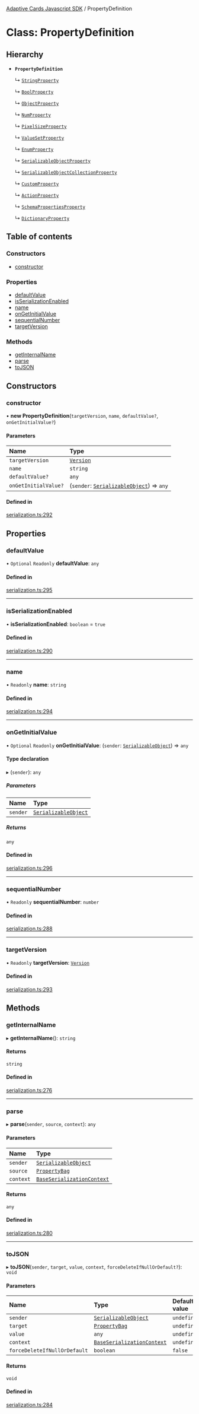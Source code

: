 [Adaptive Cards Javascript SDK](../README.md) / PropertyDefinition

# Class: PropertyDefinition

## Hierarchy

- **`PropertyDefinition`**

  ↳ [`StringProperty`](StringProperty.md)

  ↳ [`BoolProperty`](BoolProperty.md)

  ↳ [`ObjectProperty`](ObjectProperty.md)

  ↳ [`NumProperty`](NumProperty.md)

  ↳ [`PixelSizeProperty`](PixelSizeProperty.md)

  ↳ [`ValueSetProperty`](ValueSetProperty.md)

  ↳ [`EnumProperty`](EnumProperty.md)

  ↳ [`SerializableObjectProperty`](SerializableObjectProperty.md)

  ↳ [`SerializableObjectCollectionProperty`](SerializableObjectCollectionProperty.md)

  ↳ [`CustomProperty`](CustomProperty.md)

  ↳ [`ActionProperty`](ActionProperty.md)

  ↳ [`SchemaPropertiesProperty`](SchemaPropertiesProperty.md)

  ↳ [`DictionaryProperty`](DictionaryProperty.md)

## Table of contents

### Constructors

- [constructor](PropertyDefinition.md#constructor)

### Properties

- [defaultValue](PropertyDefinition.md#defaultvalue)
- [isSerializationEnabled](PropertyDefinition.md#isserializationenabled)
- [name](PropertyDefinition.md#name)
- [onGetInitialValue](PropertyDefinition.md#ongetinitialvalue)
- [sequentialNumber](PropertyDefinition.md#sequentialnumber)
- [targetVersion](PropertyDefinition.md#targetversion)

### Methods

- [getInternalName](PropertyDefinition.md#getinternalname)
- [parse](PropertyDefinition.md#parse)
- [toJSON](PropertyDefinition.md#tojson)

## Constructors

### constructor

• **new PropertyDefinition**(`targetVersion`, `name`, `defaultValue?`, `onGetInitialValue?`)

#### Parameters

| Name | Type |
| :------ | :------ |
| `targetVersion` | [`Version`](Version.md) |
| `name` | `string` |
| `defaultValue?` | `any` |
| `onGetInitialValue?` | (`sender`: [`SerializableObject`](SerializableObject.md)) => `any` |

#### Defined in

[serialization.ts:292](https://github.com/asseco-see/AdaptiveCards/blob/1f0afdc45/source/nodejs/adaptivecards/src/serialization.ts#L292)

## Properties

### defaultValue

• `Optional` `Readonly` **defaultValue**: `any`

#### Defined in

[serialization.ts:295](https://github.com/asseco-see/AdaptiveCards/blob/1f0afdc45/source/nodejs/adaptivecards/src/serialization.ts#L295)

___

### isSerializationEnabled

• **isSerializationEnabled**: `boolean` = `true`

#### Defined in

[serialization.ts:290](https://github.com/asseco-see/AdaptiveCards/blob/1f0afdc45/source/nodejs/adaptivecards/src/serialization.ts#L290)

___

### name

• `Readonly` **name**: `string`

#### Defined in

[serialization.ts:294](https://github.com/asseco-see/AdaptiveCards/blob/1f0afdc45/source/nodejs/adaptivecards/src/serialization.ts#L294)

___

### onGetInitialValue

• `Optional` `Readonly` **onGetInitialValue**: (`sender`: [`SerializableObject`](SerializableObject.md)) => `any`

#### Type declaration

▸ (`sender`): `any`

##### Parameters

| Name | Type |
| :------ | :------ |
| `sender` | [`SerializableObject`](SerializableObject.md) |

##### Returns

`any`

#### Defined in

[serialization.ts:296](https://github.com/asseco-see/AdaptiveCards/blob/1f0afdc45/source/nodejs/adaptivecards/src/serialization.ts#L296)

___

### sequentialNumber

• `Readonly` **sequentialNumber**: `number`

#### Defined in

[serialization.ts:288](https://github.com/asseco-see/AdaptiveCards/blob/1f0afdc45/source/nodejs/adaptivecards/src/serialization.ts#L288)

___

### targetVersion

• `Readonly` **targetVersion**: [`Version`](Version.md)

#### Defined in

[serialization.ts:293](https://github.com/asseco-see/AdaptiveCards/blob/1f0afdc45/source/nodejs/adaptivecards/src/serialization.ts#L293)

## Methods

### getInternalName

▸ **getInternalName**(): `string`

#### Returns

`string`

#### Defined in

[serialization.ts:276](https://github.com/asseco-see/AdaptiveCards/blob/1f0afdc45/source/nodejs/adaptivecards/src/serialization.ts#L276)

___

### parse

▸ **parse**(`sender`, `source`, `context`): `any`

#### Parameters

| Name | Type |
| :------ | :------ |
| `sender` | [`SerializableObject`](SerializableObject.md) |
| `source` | [`PropertyBag`](../README.md#propertybag) |
| `context` | [`BaseSerializationContext`](BaseSerializationContext.md) |

#### Returns

`any`

#### Defined in

[serialization.ts:280](https://github.com/asseco-see/AdaptiveCards/blob/1f0afdc45/source/nodejs/adaptivecards/src/serialization.ts#L280)

___

### toJSON

▸ **toJSON**(`sender`, `target`, `value`, `context`, `forceDeleteIfNullOrDefault?`): `void`

#### Parameters

| Name | Type | Default value |
| :------ | :------ | :------ |
| `sender` | [`SerializableObject`](SerializableObject.md) | `undefined` |
| `target` | [`PropertyBag`](../README.md#propertybag) | `undefined` |
| `value` | `any` | `undefined` |
| `context` | [`BaseSerializationContext`](BaseSerializationContext.md) | `undefined` |
| `forceDeleteIfNullOrDefault` | `boolean` | `false` |

#### Returns

`void`

#### Defined in

[serialization.ts:284](https://github.com/asseco-see/AdaptiveCards/blob/1f0afdc45/source/nodejs/adaptivecards/src/serialization.ts#L284)
